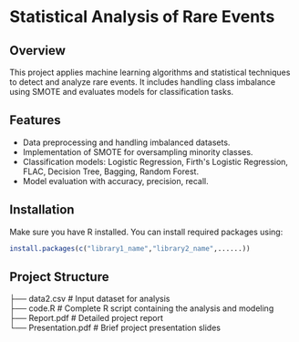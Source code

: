 # Statistical Analysis of Rare Events

## Overview  
This project applies machine learning algorithms and statistical techniques to detect and analyze rare events. It includes handling class imbalance using SMOTE and evaluates models for classification tasks.

## Features  
- Data preprocessing and handling imbalanced datasets.  
- Implementation of SMOTE for oversampling minority classes.  
- Classification models: Logistic Regression, Firth's Logistic Regression, FLAC, Decision Tree, Bagging, Random Forest. 
- Model evaluation with accuracy, precision, recall.

## Installation  

Make sure you have R installed. You can install required packages using:

```r
install.packages(c("library1_name","library2_name",......))
```

## Project Structure

├── data2.csv           # Input dataset for analysis  
├── code.R              # Complete R script containing the analysis and modeling  
├── Report.pdf          # Detailed project report  
└── Presentation.pdf    # Brief project presentation slides 
